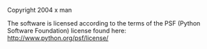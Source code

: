 Copyright 2004 x man

The software is licensed according to the terms of the PSF (Python Software Foundation) license found here: http://www.python.org/psf/license/
